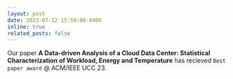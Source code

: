 ```yaml
---
layout: post
date: 2023-07-12 15:59:00-0400
inline: true
related_posts: false
---
```


Our paper  <strong> A Data-driven Analysis of a Cloud Data Center: Statistical Characterization of Workload, Energy and Temperature</strong> has recieved `Best paper award` @ ACM/IEEE UCC 23.